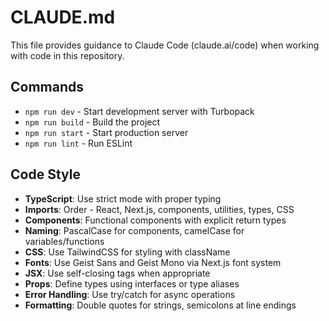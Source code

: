 # CLAUDE.md

This file provides guidance to Claude Code (claude.ai/code) when working with code in this repository.

## Commands
- `npm run dev` - Start development server with Turbopack
- `npm run build` - Build the project
- `npm run start` - Start production server
- `npm run lint` - Run ESLint

## Code Style
- **TypeScript**: Use strict mode with proper typing
- **Imports**: Order - React, Next.js, components, utilities, types, CSS
- **Components**: Functional components with explicit return types
- **Naming**: PascalCase for components, camelCase for variables/functions
- **CSS**: Use TailwindCSS for styling with className
- **Fonts**: Use Geist Sans and Geist Mono via Next.js font system
- **JSX**: Use self-closing tags when appropriate
- **Props**: Define types using interfaces or type aliases
- **Error Handling**: Use try/catch for async operations
- **Formatting**: Double quotes for strings, semicolons at line endings